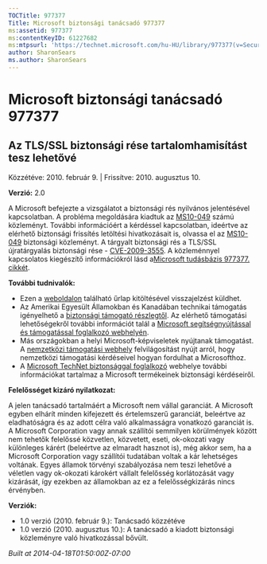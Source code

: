 ```yaml
---
TOCTitle: 977377
Title: Microsoft biztonsági tanácsadó 977377
ms:assetid: 977377
ms:contentKeyID: 61227682
ms:mtpsurl: 'https://technet.microsoft.com/hu-HU/library/977377(v=Security.10)'
author: SharonSears
ms.author: SharonSears
---
```




Microsoft biztonsági tanácsadó 977377
=====================================

Az TLS/SSL biztonsági rése tartalomhamisítást tesz lehetővé
-----------------------------------------------------------

Közzétéve: 2010. február 9. | Frissítve: 2010. augusztus 10.

**Verzió:** 2.0

A Microsoft befejezte a vizsgálatot a biztonsági rés nyilvános jelentésével kapcsolatban. A probléma megoldására kiadtuk az [MS10-049](http://go.microsoft.com/fwlink/?linkid=197104) számú közleményt. További információért a kérdéssel kapcsolatban, ideértve az elérhető biztonsági frissítés letöltési hivatkozásait is, olvassa el az [MS10-049](http://go.microsoft.com/fwlink/?linkid=197104) biztonsági közleményt. A tárgyalt biztonsági rés a TLS/SSL újratárgyalás biztonsági rése - [CVE-2009-3555](http://www.cve.mitre.org/cgi-bin/cvename.cgi?name=cve-2009-3555). A közleménnyel kapcsolatos kiegészítő információkról lásd a[Microsoft tudásbázis 977377. cikkét](http://support.microsoft.com/kb/977377).

**További tudnivalók:**

-   Ezen a [weboldalon](https://support.microsoft.com/common/survey.aspx?scid=sw;en;1257&amp;showpage=1&amp;ws=technet&amp;sd=tech) található űrlap kitöltésével visszajelzést küldhet.
-   Az Amerikai Egyesült Államokban és Kanadában technikai támogatás igényelhető a [biztonsági támogató részlegtől](http://go.microsoft.com/fwlink/?linkid=21131). Az elérhető támogatási lehetőségekről további információt talál a [Microsoft segítségnyújtással és támogatással foglalkozó webhelyén](http://support.microsoft.com).
-   Más országokban a helyi Microsoft-képviseletek nyújtanak támogatást. A [nemzetközi támogatási webhely](http://go.microsoft.com/fwlink/?linkid=21155) felvilágosítást nyújt arról, hogy nemzetközi támogatási kérdéseivel hogyan fordulhat a Microsofthoz.
-   A [Microsoft TechNet biztonsággal foglalkozó](http://go.microsoft.com/fwlink/?linkid=21132) webhelye további információkat tartalmaz a Microsoft termékeinek biztonsági kérdéseiről.

**Felelősséget kizáró nyilatkozat:**

A jelen tanácsadó tartalmáért a Microsoft nem vállal garanciát. A Microsoft egyben elhárít minden kifejezett és értelemszerű garanciát, beleértve az eladhatóságra és az adott célra való alkalmasságra vonatkozó garanciát is. A Microsoft Corporation vagy annak szállítói semmilyen körülmények között nem tehetők felelőssé közvetlen, közvetett, eseti, ok-okozati vagy különleges kárért (beleértve az elmaradt hasznot is), még akkor sem, ha a Microsoft Corporation vagy szállítói tudatában voltak a kár lehetséges voltának. Egyes államok törvényi szabályozása nem teszi lehetővé a véletlen vagy ok-okozati károkért vállalt felelősség korlátozását vagy kizárását, így ezekben az államokban az ez a felelősségkizárás nincs érvényben.

**Verziók:**

-   1.0 verzió (2010. február 9.): Tanácsadó közzétéve
-   1.0 verzió (2010. augusztus 10.): A tanácsadó a kiadott biztonsági közleményre való hivatkozással bővült.

*Built at 2014-04-18T01:50:00Z-07:00*
